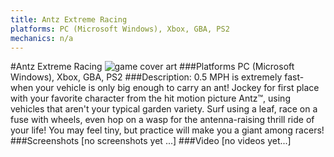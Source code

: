 ```yaml
---
title: Antz Extreme Racing
platforms: PC (Microsoft Windows), Xbox, GBA, PS2
mechanics: n/a
---
```

#Antz Extreme Racing
![game cover art](//images.igdb.com/igdb/image/upload/t_cover_big/puptsrrdwfolht5nke64.jpg "Logo Title Text 1")
###Platforms
PC (Microsoft Windows), Xbox, GBA, PS2
###Description:
0.5 MPH is extremely fast-when your vehicle is only big enough to carry an ant! Jockey for first place with your favorite character from the hit motion picture Antz™, using vehicles that aren't your typical garden variety. 
 Surf using a leaf, race on a fuse with wheels, even hop on a wasp for the antenna-raising thrill ride of your life! You may feel tiny, but practice will make you a giant among racers!
###Screenshots
[no screenshots yet ...]
###Video
[no videos yet...]
